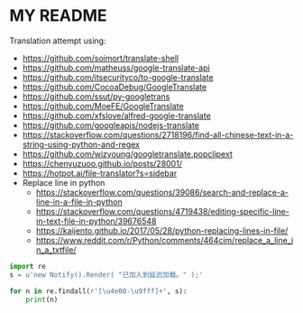 # MY README

Translation attempt using:


- https://github.com/soimort/translate-shell
- https://github.com/matheuss/google-translate-api
- https://github.com/itsecurityco/to-google-translate
- https://github.com/CocoaDebug/GoogleTranslate
- https://github.com/ssut/py-googletrans
- https://github.com/MoeFE/GoogleTranslate
- https://github.com/xfslove/alfred-google-translate
- https://github.com/googleapis/nodejs-translate
- https://stackoverflow.com/questions/2718196/find-all-chinese-text-in-a-string-using-python-and-regex
- https://github.com/wizyoung/googletranslate.popclipext
- https://chenyuzuoo.github.io/posts/28001/
- https://hotpot.ai/file-translator?s=sidebar
- Replace line in python
    + https://stackoverflow.com/questions/39086/search-and-replace-a-line-in-a-file-in-python
    + https://stackoverflow.com/questions/4719438/editing-specific-line-in-text-file-in-python/39676548
    + https://kaijento.github.io/2017/05/28/python-replacing-lines-in-file/
    + https://www.reddit.com/r/Python/comments/464cim/replace_a_line_in_a_txtfile/


```py
import re
s = u'new Notify().Render( "已加入到延迟加载。" );'

for n in re.findall(r'[\u4e00-\u9fff]+', s):
    print(n)
```
